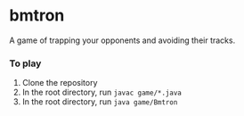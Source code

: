 # bmtron

A game of trapping your opponents and avoiding their tracks.

### To play

1. Clone the repository
2. In the root directory, run `javac game/*.java`
3. In the root directory, run `java game/Bmtron`
